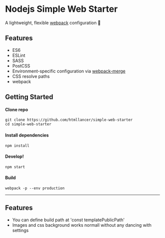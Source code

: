 # Nodejs Simple Web Starter

A lightweight, flexible [webpack](https://github.com/webpack/webpack) configuration :stew:

## Features

* ES6
* ESLint
* SASS
* PostCSS
* Environment-specific configuration via [webpack-merge](https://github.com/survivejs/webpack-merge)
* CSS resolve paths
* webpack


## Getting Started

#### Clone repo

```
git clone https://github.com/htmllancer/simple-web-starter
cd simple-web-starter
```

#### Install dependencies

```
npm install
```

#### Develop!

```
npm start
```

#### Build
```
webpack -p --env production
```

---

## Features

* You can define build path at 'const templatePublicPath'
* Images and css background works normall without any dancing with settings


